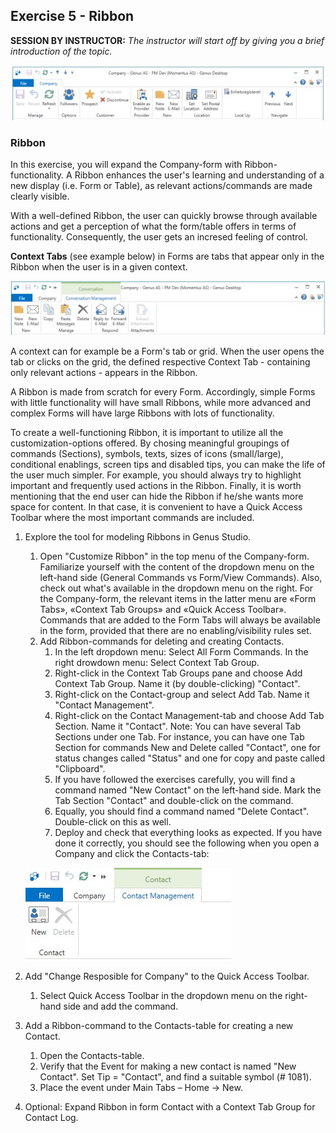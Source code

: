 ## Exercise 5 - Ribbon
**SESSION BY INSTRUCTOR:** *The instructor will start off by giving you a brief introduction of the topic.*

 ![oppg5fig1.JPG](media/oppg5fig1.JPG)
### Ribbon
In this exercise, you will expand the Company-form with Ribbon-functionality. A Ribbon enhances the user's learning and understanding of a new display (i.e. Form or Table), as relevant actions/commands are made clearly visible.

With a well-defined Ribbon, the user can quickly browse through available actions and get a perception of what the form/table offers in terms of functionality. Consequently, the user gets an incresed feeling of control.
 
**Context Tabs** (see example below) in Forms are tabs that appear only in the Ribbon when the user is in a given context. 

![oppg5fig2.JPG](media/oppg5fig2.JPG)

A context can for example be a Form's tab or grid. When the user opens the tab or clicks on the grid, the defined respective Context Tab - containing only relevant actions - appears in the Ribbon.

A Ribbon is made from scratch for every Form. Accordingly, simple Forms with little functionality will have small Ribbons, while more advanced and complex Forms will have large Ribbons with lots of functionality.

To create a well-functioning Ribbon, it is important to utilize all the customization-options offered. By chosing meaningful groupings of commands (Sections), symbols, texts, sizes of icons (small/large), conditional enablings, screen tips and disabled tips, you can make the life of the user much simpler. For example, you should always try to highlight important and frequently used actions in the Ribbon. 
Finally, it is worth mentioning that the end user can hide the Ribbon if he/she wants more space for content. In that case, it is convenient to have a Quick Access Toolbar where the most important commands are included.

1. Explore the tool for modeling Ribbons in Genus Studio.
   1. Open "Customize Ribbon" in the top menu of the Company-form. Familiarize yourself with the content of the dropdown menu on the left-hand side (General Commands vs Form/View Commands). Also, check out what's available in the dropdown menu on the right. For the Company-form, the relevant items in the latter menu are «Form Tabs», «Context Tab Groups» and «Quick Access Toolbar». Commands that are added to the Form Tabs will always be available in the form, provided that there are no enabling/visibility rules set.
   2. Add Ribbon-commands for deleting and creating Contacts.
	  1. In the left dropdown menu: Select All Form Commands. In the right drowdown menu: Select Context Tab Group.
	  2. Right-click in the Context Tab Groups pane and choose Add Context Tab Group. Name it (by double-clicking) "Contact".
	  3. Right-click on the Contact-group and select Add Tab. Name it "Contact Management".
	  4. Right-click on the Contact Management-tab and choose Add Tab Section. Name it "Contact". Note: You can have several Tab Sections under one Tab. For instance, you can have one Tab Section for commands New and Delete called "Contact", one for status changes called "Status" and one for copy and paste called "Clipboard".
	  5. If you have followed the exercises carefully, you will find a command named "New Contact" on the left-hand side. Mark the Tab Section "Contact" and double-click on the command.
	  6. Equally, you should find a command named "Delete Contact". Double-click on this as well.
	  7. Deploy and check that everything looks as expected. If you have done it correctly, you should see the following when you open a Company and click the Contacts-tab:

     ![oppg5fig3.JPG](media/oppg5fig3.JPG)
2. Add "Change Resposible for Company" to the Quick Access Toolbar.
   1. Select Quick Access Toolbar in the dropdown menu on the right-hand side and add the command.
3. Add a Ribbon-command to the Contacts-table for creating a new Contact.
   1. Open the Contacts-table.
   2. Verify that the Event for making a new contact is named "New Contact". Set Tip = "Contact", and find a suitable symbol (# 1081). 
   3. Place the event under Main Tabs – Home -> New.
4. Optional: Expand Ribbon in form Contact with a Context Tab Group for Contact Log.
